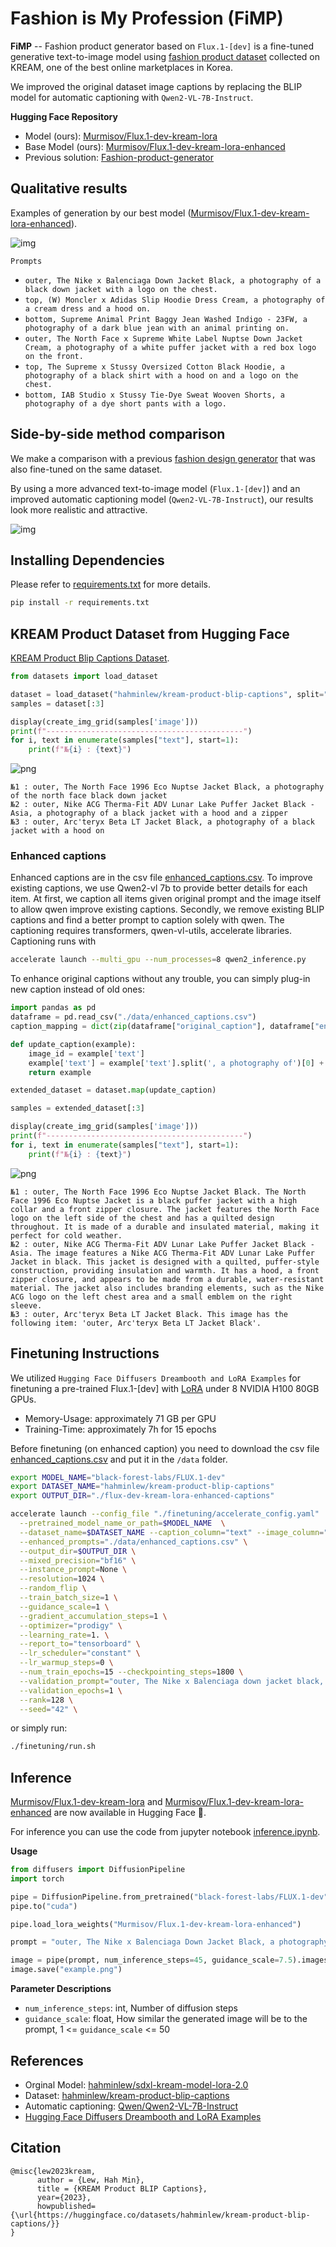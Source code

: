 # Fashion is My Profession (FiMP)

**FiMP** -- Fashion product generator based on `Flux.1-[dev]` is a fine-tuned generative text-to-image model using [fashion product dataset](https://huggingface.co/datasets/hahminlew/kream-product-blip-captions) collected on KREAM, one of the best online marketplaces in Korea.

We improved the original dataset image captions by replacing the BLIP model for automatic captioning with `Qwen2-VL-7B-Instruct`.

**Hugging Face Repository**
- Model (ours): [Murmisov/Flux.1-dev-kream-lora](https://huggingface.co/Murmisov/Flux.1-dev-kream-lora)
- Base Model (ours): [Murmisov/Flux.1-dev-kream-lora-enhanced](https://huggingface.co/Murmisov/Flux.1-dev-kream-lora-enhanced)
- Previous solution: [Fashion-product-generator](https://github.com/hahminlew/fashion-product-generator)

## Qualitative results

Examples of generation by our best model ([Murmisov/Flux.1-dev-kream-lora-enhanced](https://huggingface.co/Murmisov/Flux.1-dev-kream-lora-enhanced)).

![img](./assets/generated_results_fashion_flux_349_enhanced.png)

`Prompts`
- `outer, The Nike x Balenciaga Down Jacket Black, a photography of a black down jacket with a logo on the chest.`
- `top, (W) Moncler x Adidas Slip Hoodie Dress Cream, a photography of a cream dress and a hood on.`
- `bottom, Supreme Animal Print Baggy Jean Washed Indigo - 23FW, a photography of a dark blue jean with an animal printing on.`
- `outer, The North Face x Supreme White Label Nuptse Down Jacket Cream, a photography of a white puffer jacket with a red box logo on the front.`
- `top, The Supreme x Stussy Oversized Cotton Black Hoodie, a photography of a black shirt with a hood on and a logo on the chest.`
- `bottom, IAB Studio x Stussy Tie-Dye Sweat Wooven Shorts, a photography of a dye short pants with a logo.`

## Side-by-side method comparison

We make a comparison with a previous [fashion design generator](https://github.com/hahminlew/fashion-product-generator) that was also fine-tuned on the same dataset. 

By using a more advanced text-to-image model (`Flux.1-[dev]`) and an improved automatic captioning model (`Qwen2-VL-7B-Instruct`), our results look more realistic and attractive.

![img](./assets/qualitative_results_comparison_349_1.png)

## Installing Dependencies

Please refer to [requirements.txt](./requirements.txt) for more details.
```bash
pip install -r requirements.txt
```

## KREAM Product Dataset from Hugging Face

[KREAM Product Blip Captions Dataset](https://huggingface.co/datasets/hahminlew/kream-product-blip-captions).

```python
from datasets import load_dataset

dataset = load_dataset("hahminlew/kream-product-blip-captions", split="train")
samples = dataset[:3]

display(create_img_grid(samples['image']))
print(f"--------------------------------------------")
for i, text in enumerate(samples["text"], start=1):
    print(f"№{i} : {text}")
```

![png](./assets/data_examples.png)

```
№1 : outer, The North Face 1996 Eco Nuptse Jacket Black, a photography of the north face black down jacket
№2 : outer, Nike ACG Therma-Fit ADV Lunar Lake Puffer Jacket Black - Asia, a photography of a black jacket with a hood and a zipper
№3 : outer, Arc'teryx Beta LT Jacket Black, a photography of a black jacket with a hood on
```

### Enhanced captions

Enhanced captions are in the csv file [enhanced_captions.csv](https://drive.google.com/drive/folders/1hdeY1CT1fiLONqZTcS1jPhLI8QMBUWXD?usp=sharing). To improve existing captions, we use Qwen2-vl 7b to provide better details for each item. At first, we caption all items given original prompt and the image itself to allow qwen improve existing captions. Secondly, we remove existing BLIP captions and find a better prompt to caption solely with qwen. The captioning requires transformers, qwen-vl-utils, accelerate libraries. Captioning runs with 
```bash
accelerate launch --multi_gpu --num_processes=8 qwen2_inference.py
```

To enhance original captions without any trouble, you can simply plug-in new caption instead of old ones:

```python
import pandas as pd
dataframe = pd.read_csv("./data/enhanced_captions.csv")
caption_mapping = dict(zip(dataframe["original_caption"], dataframe["enhanced_caption"]))

def update_caption(example):
    image_id = example['text']
    example['text'] = example['text'].split(', a photography of')[0] + ". " + caption_mapping[image_id]
    return example

extended_dataset = dataset.map(update_caption)

samples = extended_dataset[:3]

display(create_img_grid(samples['image']))
print(f"--------------------------------------------")
for i, text in enumerate(samples["text"], start=1):
    print(f"№{i} : {text}")
```

![png](./assets/data_examples.png)

```
№1 : outer, The North Face 1996 Eco Nuptse Jacket Black. The North Face 1996 Eco Nuptse Jacket is a black puffer jacket with a high collar and a front zipper closure. The jacket features the North Face logo on the left side of the chest and has a quilted design throughout. It is made of a durable and insulated material, making it perfect for cold weather.
№2 : outer, Nike ACG Therma-Fit ADV Lunar Lake Puffer Jacket Black - Asia. The image features a Nike ACG Therma-Fit ADV Lunar Lake Puffer Jacket in black. This jacket is designed with a quilted, puffer-style construction, providing insulation and warmth. It has a hood, a front zipper closure, and appears to be made from a durable, water-resistant material. The jacket also includes branding elements, such as the Nike ACG logo on the left chest area and a small emblem on the right sleeve.
№3 : outer, Arc'teryx Beta LT Jacket Black. This image has the following item: 'outer, Arc'teryx Beta LT Jacket Black'.
```

## Finetuning Instructions

We utilized `Hugging Face Diffusers Dreambooth and LoRA Examples` for finetuning a pre-trained Flux.1-[dev] with [LoRA](https://github.com/cloneofsimo/lora) under 8 NVIDIA H100 80GB GPUs. 
- Memory-Usage: approximately 71 GB per GPU
- Training-Time: approximately 7h for 15 epochs

Before finetuning (on enhanced caption) you need to download the csv file [enhanced_captions.csv](https://drive.google.com/drive/folders/1hdeY1CT1fiLONqZTcS1jPhLI8QMBUWXD?usp=sharing) and put it in the `/data` folder.

```bash
export MODEL_NAME="black-forest-labs/FLUX.1-dev"
export DATASET_NAME="hahminlew/kream-product-blip-captions"
export OUTPUT_DIR="./flux-dev-kream-lora-enhanced-captions"

accelerate launch --config_file "./finetuning/accelerate_config.yaml" ./finetuning/train_dreambooth_lora_flux.py \
  --pretrained_model_name_or_path=$MODEL_NAME  \
  --dataset_name=$DATASET_NAME --caption_column="text" --image_column="image" \
  --enhanced_prompts="./data/enhanced_captions.csv" \
  --output_dir=$OUTPUT_DIR \
  --mixed_precision="bf16" \
  --instance_prompt=None \
  --resolution=1024 \
  --random_flip \
  --train_batch_size=1 \
  --guidance_scale=1 \
  --gradient_accumulation_steps=1 \
  --optimizer="prodigy" \
  --learning_rate=1. \
  --report_to="tensorboard" \
  --lr_scheduler="constant" \
  --lr_warmup_steps=0 \
  --num_train_epochs=15 --checkpointing_steps=1800 \
  --validation_prompt="outer, The Nike x Balenciaga down jacket black, a photography of a black down jacket with a logo on the chest" \
  --validation_epochs=1 \
  --rank=128 \
  --seed="42" \

```
or simply run:

```bash
./finetuning/run.sh
```

## Inference

[Murmisov/Flux.1-dev-kream-lora](https://huggingface.co/Murmisov/Flux.1-dev-kream-lora) and [Murmisov/Flux.1-dev-kream-lora-enhanced](https://huggingface.co/Murmisov/Flux.1-dev-kream-lora-enhanced) are now available in Hugging Face 🤗.

For inference you can use the code from jupyter notebook [inference.ipynb](./inference.ipynb).

**Usage**

```python
from diffusers import DiffusionPipeline
import torch

pipe = DiffusionPipeline.from_pretrained("black-forest-labs/FLUX.1-dev", torch_dtype=torch.float16)
pipe.to("cuda")

pipe.load_lora_weights("Murmisov/Flux.1-dev-kream-lora-enhanced")

prompt = "outer, The Nike x Balenciaga Down Jacket Black, a photography of a black down jacket with a logo on the chest."

image = pipe(prompt, num_inference_steps=45, guidance_scale=7.5).images[0]
image.save("example.png")
```

**Parameter Descriptions**
- `num_inference_steps`: int, Number of diffusion steps
- `guidance_scale`: float, How similar the generated image will be to the prompt, 1 <= `guidance_scale` <= 50

## References
- Orginal Model: [hahminlew/sdxl-kream-model-lora-2.0](https://huggingface.co/hahminlew/sdxl-kream-model-lora-2.0)
- Dataset: [hahminlew/kream-product-blip-captions](https://huggingface.co/datasets/hahminlew/kream-product-blip-captions)
- Automatic captioning: [Qwen/Qwen2-VL-7B-Instruct](https://huggingface.co/Qwen/Qwen2-VL-7B-Instruct)
- [Hugging Face Diffusers Dreambooth and LoRA Examples](https://github.com/huggingface/diffusers/blob/main/examples/dreambooth/train_dreambooth_lora_flux.py)


## Citation

```
@misc{lew2023kream,
      author = {Lew, Hah Min},
      title = {KREAM Product BLIP Captions},
      year={2023},
      howpublished= {\url{https://huggingface.co/datasets/hahminlew/kream-product-blip-captions/}}
} 
```
